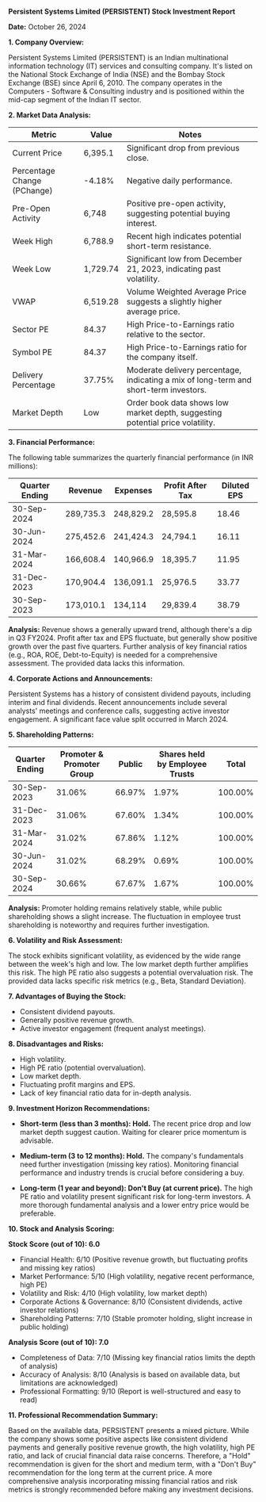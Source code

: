 **Persistent Systems Limited (PERSISTENT) Stock Investment Report**

**Date:** October 26, 2024

**1. Company Overview:**

Persistent Systems Limited (PERSISTENT) is an Indian multinational information technology (IT) services and consulting company.  It's listed on the National Stock Exchange of India (NSE) and the Bombay Stock Exchange (BSE) since April 6, 2010.  The company operates in the Computers - Software & Consulting industry and is positioned within the mid-cap segment of the Indian IT sector.

**2. Market Data Analysis:**

| Metric                     | Value          | Notes                                                                 |
|-----------------------------|-----------------|-------------------------------------------------------------------------|
| Current Price               | 6,395.1        | Significant drop from previous close.                               |
| Percentage Change (PChange) | -4.18%         | Negative daily performance.                                            |
| Pre-Open Activity          | 6,748          | Positive pre-open activity, suggesting potential buying interest.       |
| Week High                    | 6,788.9        | Recent high indicates potential short-term resistance.                 |
| Week Low                     | 1,729.74       | Significant low from December 21, 2023, indicating past volatility.    |
| VWAP                        | 6,519.28       | Volume Weighted Average Price suggests a slightly higher average price. |
| Sector PE                   | 84.37          | High Price-to-Earnings ratio relative to the sector.                   |
| Symbol PE                   | 84.37          | High Price-to-Earnings ratio for the company itself.                   |
| Delivery Percentage         | 37.75%         | Moderate delivery percentage, indicating a mix of long-term and short-term investors. |
| Market Depth                | Low             | Order book data shows low market depth, suggesting potential price volatility. |


**3. Financial Performance:**

The following table summarizes the quarterly financial performance (in INR millions):

| Quarter Ending     | Revenue       | Expenses      | Profit After Tax | Diluted EPS |
|----------------------|----------------|----------------|--------------------|-------------|
| 30-Sep-2024         | 289,735.3      | 248,829.2      | 28,595.8          | 18.46       |
| 30-Jun-2024         | 275,452.6      | 241,424.3      | 24,794.1          | 16.11       |
| 31-Mar-2024         | 166,608.4      | 140,966.9      | 18,395.7          | 11.95       |
| 31-Dec-2023         | 170,904.4      | 136,091.1      | 25,976.5          | 33.77       |
| 30-Sep-2023         | 173,010.1      | 134,114        | 29,839.4          | 38.79       |


**Analysis:** Revenue shows a generally upward trend, although there's a dip in Q3 FY2024. Profit after tax and EPS fluctuate, but generally show positive growth over the past five quarters.  Further analysis of key financial ratios (e.g., ROA, ROE, Debt-to-Equity) is needed for a comprehensive assessment.  The provided data lacks this information.

**4. Corporate Actions and Announcements:**

Persistent Systems has a history of consistent dividend payouts, including interim and final dividends.  Recent announcements include several analysts' meetings and conference calls, suggesting active investor engagement.  A significant face value split occurred in March 2024.

**5. Shareholding Patterns:**

| Quarter Ending | Promoter & Promoter Group | Public | Shares held by Employee Trusts | Total |
|-----------------|---------------------------|--------|-------------------------------|-------|
| 30-Sep-2023     | 31.06%                     | 66.97% | 1.97%                         | 100.00%|
| 31-Dec-2023     | 31.06%                     | 67.60% | 1.34%                         | 100.00%|
| 31-Mar-2024     | 31.02%                     | 67.86% | 1.12%                         | 100.00%|
| 30-Jun-2024     | 31.02%                     | 68.29% | 0.69%                         | 100.00%|
| 30-Sep-2024     | 30.66%                     | 67.67% | 1.67%                         | 100.00%|

**Analysis:** Promoter holding remains relatively stable, while public shareholding shows a slight increase.  The fluctuation in employee trust shareholding is noteworthy and requires further investigation.

**6. Volatility and Risk Assessment:**

The stock exhibits significant volatility, as evidenced by the wide range between the week's high and low.  The low market depth further amplifies this risk.  The high PE ratio also suggests a potential overvaluation risk.  The provided data lacks specific risk metrics (e.g., Beta, Standard Deviation).

**7. Advantages of Buying the Stock:**

* Consistent dividend payouts.
* Generally positive revenue growth.
* Active investor engagement (frequent analyst meetings).

**8. Disadvantages and Risks:**

* High volatility.
* High PE ratio (potential overvaluation).
* Low market depth.
* Fluctuating profit margins and EPS.
* Lack of key financial ratio data for in-depth analysis.

**9. Investment Horizon Recommendations:**

* **Short-term (less than 3 months): Hold.** The recent price drop and low market depth suggest caution.  Waiting for clearer price momentum is advisable.

* **Medium-term (3 to 12 months): Hold.**  The company's fundamentals need further investigation (missing key ratios).  Monitoring financial performance and industry trends is crucial before considering a buy.

* **Long-term (1 year and beyond): Don't Buy (at current price).**  The high PE ratio and volatility present significant risk for long-term investors.  A more thorough fundamental analysis and a lower entry price would be preferable.


**10. Stock and Analysis Scoring:**

**Stock Score (out of 10): 6.0**

* Financial Health: 6/10 (Positive revenue growth, but fluctuating profits and missing key ratios)
* Market Performance: 5/10 (High volatility, negative recent performance, high PE)
* Volatility and Risk: 4/10 (High volatility, low market depth)
* Corporate Actions & Governance: 8/10 (Consistent dividends, active investor relations)
* Shareholding Patterns: 7/10 (Stable promoter holding, slight increase in public holding)

**Analysis Score (out of 10): 7.0**

* Completeness of Data: 7/10 (Missing key financial ratios limits the depth of analysis)
* Accuracy of Analysis: 8/10 (Analysis is based on available data, but limitations are acknowledged)
* Professional Formatting: 9/10 (Report is well-structured and easy to read)


**11. Professional Recommendation Summary:**

Based on the available data, PERSISTENT presents a mixed picture. While the company shows some positive aspects like consistent dividend payments and generally positive revenue growth, the high volatility, high PE ratio, and lack of crucial financial data raise concerns.  Therefore, a "Hold" recommendation is given for the short and medium term, with a "Don't Buy" recommendation for the long term at the current price.  A more comprehensive analysis incorporating missing financial ratios and risk metrics is strongly recommended before making any investment decisions.
